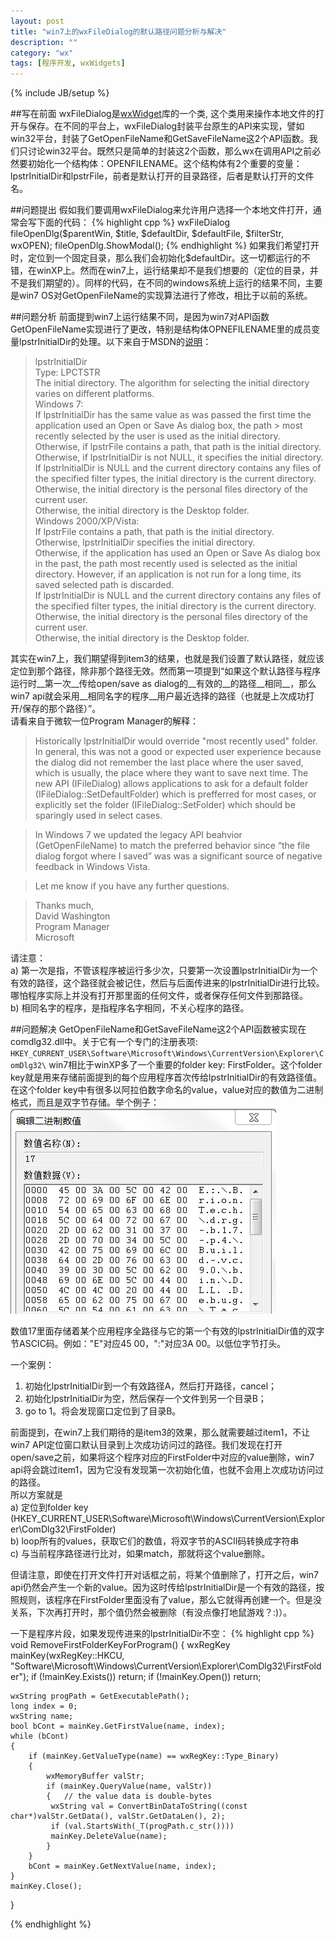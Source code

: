 ```yaml
---
layout: post
title: "win7上的wxFileDialog的默认路径问题分析与解决"
description: ""
category: "wx"
tags: [程序开发, wxWidgets]
---
```

{% include JB/setup %}

##写在前面
wxFileDialog是[wxWidget](http://www.wxwidgets.org/)库的一个类, 这个类用来操作本地文件的打开与保存。在不同的平台上，wxFileDialog封装平台原生的API来实现，譬如win32平台，封装了GetOpenFileName和GetSaveFileName这2个API函数。我们只讨论win32平台。既然只是简单的封装这2个函数，那么wx在调用API之前必然要初始化一个结构体：OPENFILENAME。这个结构体有2个重要的变量：lpstrInitialDir和lpstrFile，前者是默认打开的目录路径，后者是默认打开的文件名。

##问题提出
假如我们要调用wxFileDialog来允许用户选择一个本地文件打开，通常会写下面的代码：
{% highlight cpp %}
wxFileDialog fileOpenDlg($parentWin, $title, $defaultDir, $defaultFile, $filterStr, wxOPEN);
fileOpenDlg.ShowModal();
{% endhighlight %}
如果我们希望打开时，定位到一个固定目录，那么我们会初始化$defaultDir。这一切都运行的不错，在winXP上。然而在win7上，运行结果却不是我们想要的（定位的目录，并不是我们期望的）。同样的代码，在不同的windows系统上运行的结果不同，主要是win7 OS对GetOpenFileName的实现算法进行了修改，相比于以前的系统。

##问题分析
前面提到win7上运行结果不同，是因为win7对API函数GetOpenFileName实现进行了更改，特别是结构体OPNEFILENAME里的成员变量lpstrInitialDir的处理。以下来自于MSDN的[说明](http://msdn.microsoft.com/en-us/library/windows/desktop/ms646839(v=vs.85).aspx)：
> 
> lpstrInitialDir   
> Type: LPCTSTR  
> The initial directory. The algorithm for selecting the initial directory varies on different platforms.  
> Windows 7:  
> If lpstrInitialDir has the same value as was passed the first time the application used an Open or Save As dialog box, the path > most recently selected by the user is used as the initial directory.  
> Otherwise, if lpstrFile contains a path, that path is the initial directory.  
> Otherwise, if lpstrInitialDir is not NULL, it specifies the initial directory.  
> If lpstrInitialDir is NULL and the current directory contains any files of the specified filter types, the initial directory is the current directory.  
> Otherwise, the initial directory is the personal files directory of the current user.  
> Otherwise, the initial directory is the Desktop folder.  
> Windows 2000/XP/Vista:  
> If lpstrFile contains a path, that path is the initial directory.   
> Otherwise, lpstrInitialDir specifies the initial directory.  
> Otherwise, if the application has used an Open or Save As dialog box in the past, the path most recently used is selected as the initial directory. However, if an application is not run for a long time, its saved selected path is discarded.  
> If lpstrInitialDir is NULL and the current directory contains any files of the specified filter types, the initial directory is the current directory.  
> Otherwise, the initial directory is the personal files directory of the current user.  
> Otherwise, the initial directory is the Desktop folder.  


其实在win7上，我们期望得到item3的结果，也就是我们设置了默认路径，就应该定位到那个路径，除非那个路径无效。然而第一项提到“如果这个默认路径与程序运行时__第一次__传给open/save as dialog的__有效的__的路径__相同__，那么win7 api就会采用__相同名字的程序__用户最近选择的路径（也就是上次成功打开/保存的那个路径）”。  
请看来自于微软一位Program Manager的解释：  
> Historically lpstrInitialDir would override "most recently used" folder. In general, this was not a good or expected user experience because the dialog did not remember the last place where the user saved, which is usually, the place where they want to save next time.  The new API (IFileDialog) allows applications to ask for a default folder (IFileDialog::SetDefaultFolder) which is prefferred for most cases, or explicitly set the folder (IFileDialog::SetFolder) which should be sparingly used in select cases.
 
> In Windows 7 we updated the legacy API beahvior (GetOpenFileName) to match the preferred behavior since “the file dialog forgot where I saved” was  was a significant source of negative feedback in Windows Vista.

> Let me know if you have any further questions.

> Thanks much,  
> David Washington  
> Program Manager   
> Microsoft


请注意：  
a) 第一次是指，不管该程序被运行多少次，只要第一次设置lpstrInitialDir为一个有效的路径，这个路径就会被记住，然后与后面传进来的lpstrInitialDir进行比较。哪怕程序实际上并没有打开那里面的任何文件，或者保存任何文件到那路径。  
b) 相同名字的程序，是指程序名字相同，不关心程序的路径。  

##问题解决
GetOpenFileName和GetSaveFileName这2个API函数被实现在comdlg32.dll中。关于它有一个专门的注册表项: `HKEY_CURRENT_USER\Software\Microsoft\Windows\CurrentVersion\Explorer\ComDlg32\`
win7相比于winXP多了一个重要的folder key: FirstFolder。这个folder key就是用来存储前面提到的每个应用程序首次传给lpstrInitialDir的有效路径值。在这个folder key中有很多以阿拉伯数字命名的value，value对应的数值为二进制格式，而且是双字节存储。举个例子：
![](/assets/image/1345812150_5270.png)

数值17里面存储着某个应用程序全路径与它的第一个有效的lpstrInitialDir值的双字节ASCIC码。例如："E"对应45 00，":"对应3A 00。以低位字节打头。


一个案例：  
1. 初始化lpstrInitialDir到一个有效路径A，然后打开路径，cancel；  
2. 初始化lpstrInitialDir为空，然后保存一个文件到另一个目录B；  
3. go to 1。将会发现窗口定位到了目录B。  

前面提到，在win7上我们期待的是item3的效果，那么就需要越过item1，不让win7 API定位窗口默认目录到上次成功访问过的路径。我们发现在打开open/save之前，如果将这个程序对应的FirstFolder中对应的value删除，win7 api将会跳过item1，因为它没有发现第一次初始化值，也就不会用上次成功访问过的路径。  
所以方案就是  
a) 定位到folder key (HKEY_CURRENT_USER\Software\Microsoft\Windows\CurrentVersion\Explorer\ComDlg32\FirstFolder)  
b) loop所有的values，获取它们的数值，将双字节的ASCII码转换成字符串  
c) 与当前程序路径进行比对，如果match，那就将这个value删除。  


但请注意，即使在打开文件打开对话框之前，将某个值删除了，打开之后，win7 api仍然会产生一个新的value。因为这时传给lpstrInitialDir是一个有效的路径，按照规则，该程序在FirstFolder里面没有了value，那么它就得再创建一个。但是没关系，下次再打开时，那个值仍然会被删除（有没点像打地鼠游戏？:)）。


一下是程序片段，如果发现传进来的lpstrInitialDir不空：
{% highlight cpp %}
void RemoveFirstFolderKeyForProgram()
{
    wxRegKey mainKey(wxRegKey::HKCU, "Software\\Microsoft\\Windows\\CurrentVersion\\Explorer\\ComDlg32\\FirstFolder");
    if (!mainKey.Exists()) return;
    if (!mainKey.Open()) return;


    wxString progPath = GetExecutablePath();
    long index = 0;
    wxString name;
    bool bCont = mainKey.GetFirstValue(name, index);
    while (bCont)
    {
        if (mainKey.GetValueType(name) == wxRegKey::Type_Binary)
        {
            wxMemoryBuffer valStr;
            if (mainKey.QueryValue(name, valStr))
            {	// the value data is double-bytes
             wxString val = ConvertBinDataToString((const char*)valStr.GetData(), valStr.GetDataLen(), 2);
             if (val.StartsWith(_T(progPath.c_str())))
             mainKey.DeleteValue(name);
            }
        }
        bCont = mainKey.GetNextValue(name, index);
    }
    mainKey.Close();
}

{% endhighlight %}